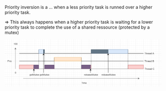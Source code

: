 Priority inversion is a ... when a less priority task is runned over a higher priority task.

=> This always happens when a higher priority task is waiting for a lower priority task to complete the use of a shared ressource (protected by a mutex)


![title](PriorityInversion.png)